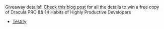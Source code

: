 Giveaway details!! [Check this blog post](https://changelog.com/posts/giveaway-celebrating-zeno-rochas-new-book) for all the details to win a free copy of Dracula PRO && 14 Habits of Highly Productive Developers

- [Testify](https://github.com/stretchr/testify)